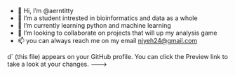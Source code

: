 - 👋 Hi, I’m @aerntitty
- 👀 I’m a student intrested in bioinformatics and data as a whole
- 🌱 I’m currently learning python and machine learning
- 💞️ I’m looking to collaborate on projects that will up my analysis game
- 📫 you can always reach me on my email niyeh24@gmail.com
 
d` (this file) appears on your GitHub profile.
You can click the Preview link to take a look at your changes.
--->
